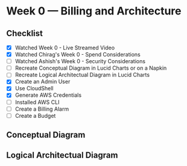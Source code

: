 # Week 0 — Billing and Architecture

## Checklist

- [x] Watched Week 0 - Live Streamed Video
- [x] Watched Chirag's Week 0 - Spend Considerations
- [ ] Watched Ashish's Week 0 - Security Considerations
- [ ] Recreate Conceptual Diagram in Lucid Charts or on a Napkin
- [ ] Recreate Logical Architectual Diagram in Lucid Charts
- [x] Create an Admin User
- [x] Use CloudShell
- [x] Generate AWS Credentials
- [ ] Installed AWS CLI
- [ ] Create a Billing Alarm
- [ ] Create a Budget

## Conceptual Diagram

## Logical Architectual Diagram
